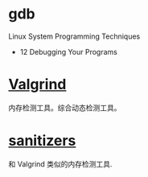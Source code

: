 
# gdb

Linux System Programming Techniques 
- 12 Debugging Your Programs



# [Valgrind](https://valgrind.org/)

内存检测工具。综合动态检测工具。


# [sanitizers](https://github.com/google/sanitizers)

和 Valgrind 类似的内存检测工具.